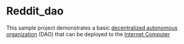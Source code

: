 # Reddit_dao
This sample project demonstrates a basic [decentralized autonomous organization](https://en.wikipedia.org/wiki/Decentralized_autonomous_organization) (DAO) that can be deployed to the [Internet Computer](https://internetcomputer.org)
